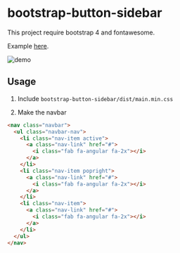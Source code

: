 # bootstrap-button-sidebar
This project require bootstrap 4 and fontawesome.

Example [here](https://xaberr.github.io/bootstrap-button-sidebar/).

![demo](https://user-images.githubusercontent.com/16030020/44221731-9e646480-a182-11e8-851f-de9812b2b961.gif)

## Usage

1. Include `bootstrap-button-sidebar/dist/main.min.css`

2. Make the navbar

```html
<nav class="navbar">
  <ul class="navbar-nav">
    <li class="nav-item active">
      <a class="nav-link" href="#">
        <i class="fab fa-angular fa-2x"></i>
      </a>
    </li>
    <li class="nav-item popright">
      <a class="nav-link" href="#">
        <i class="fab fa-angular fa-2x"></i>
      </a>
    </li>
    <li class="nav-item">
      <a class="nav-link" href="#">
        <i class="fab fa-angular fa-2x"></i>
      </a>
    </li>
  </ul>
</nav>
```
